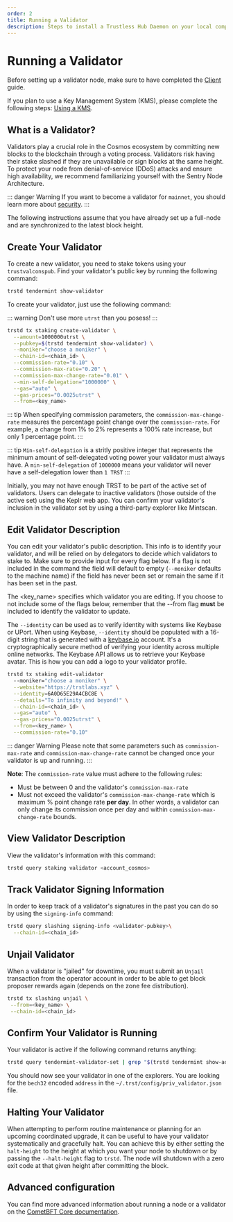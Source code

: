 ```yaml
---
order: 2
title: Running a Validator
description: Steps to install a Trustless Hub Daemon on your local computer or dedicated server.
---
```


# Running a Validator

Before setting up a validator node, make sure to have completed the [Client](./trstd.md) guide.

If you plan to use a Key Management System (KMS), please complete the following steps:  [Using a KMS](https://hub.cosmos.network/main/validators/kms/kms.html).


## What is a Validator?

Validators play a crucial role in the Cosmos ecosystem by committing new blocks to the blockchain through a voting process. Validators risk having their stake slashed if they are unavailable or sign blocks at the same height. To protect your node from denial-of-service (DDoS) attacks and ensure high availability, we recommend familiarizing yourself with the Sentry Node Architecture.


::: danger Warning
If you want to become a validator for `mainnet`, you should learn more about [security](./security.md).
:::

The following instructions assume that you have already set up a full-node and are synchronized to the latest block height.

## Create Your Validator

To create a new validator, you need to stake tokens using your `trustvalconspub`. Find your validator's public key by running the following command:

```bash
trstd tendermint show-validator
```

To create your validator, just use the following command:

::: warning
Don't use more `utrst` than you posess!
:::

```bash
trstd tx staking create-validator \
  --amount=1000000utrst \
  --pubkey=$(trstd tendermint show-validator) \
  --moniker="choose a moniker" \
  --chain-id=<chain_id> \
  --commission-rate="0.10" \
  --commission-max-rate="0.20" \
  --commission-max-change-rate="0.01" \
  --min-self-delegation="1000000" \
  --gas="auto" \
  --gas-prices="0.0025utrst" \
  --from=<key_name>
```

::: tip
When specifying commission parameters, the `commission-max-change-rate` measures the percentage point change over the `commission-rate`. For example, a change from 1% to 2% represents a 100% rate increase, but only 1 percentage point.
:::

::: tip
`Min-self-delegation` is a stritly positive integer that represents the minimum amount of self-delegated voting power your validator must always have. A `min-self-delegation` of `1000000` means your validator will never have a self-delegation lower than `1 TRST`
:::

Initially, you may not have enough TRST to be part of the active set of validators. Users can delegate to inactive validators (those outside of the active set) using the Keplr web app. You can confirm your validator's inclusion in the validator set by using a third-party explorer like Mintscan.

## Edit Validator Description

You can edit your validator's public description. This info is to identify your validator, and will be relied on by delegators to decide which validators to stake to. Make sure to provide input for every flag below. If a flag is not included in the command the field will default to empty (`--moniker` defaults to the machine name) if the field has never been set or remain the same if it has been set in the past.

The <key_name> specifies which validator you are editing. If you choose to not include some of the flags below, remember that the --from flag **must** be included to identify the validator to update.

The `--identity` can be used as to verify identity with systems like Keybase or UPort. When using Keybase, `--identity` should be populated with a 16-digit string that is generated with a [keybase.io](https://keybase.io) account. It's a cryptographically secure method of verifying your identity across multiple online networks. The Keybase API allows us to retrieve your Keybase avatar. This is how you can add a logo to your validator profile.

```bash
trstd tx staking edit-validator
  --moniker="choose a moniker" \
  --website="https://trstlabs.xyz" \
  --identity=6A0D65E29A4CBC8E \
  --details="To infinity and beyond!" \
  --chain-id=<chain_id> \
  --gas="auto" \
  --gas-prices="0.0025utrst" \
  --from=<key_name> \
  --commission-rate="0.10"
```

::: danger Warning
Please note that some parameters such as `commission-max-rate` and `commission-max-change-rate` cannot be changed once your validator is up and running.
:::

**Note**: The `commission-rate` value must adhere to the following rules:

- Must be between 0 and the validator's `commission-max-rate`
- Must not exceed the validator's `commission-max-change-rate` which is maximum
  % point change rate **per day**. In other words, a validator can only change
  its commission once per day and within `commission-max-change-rate` bounds.

## View Validator Description

View the validator's information with this command:

```bash
trstd query staking validator <account_cosmos>
```

## Track Validator Signing Information

In order to keep track of a validator's signatures in the past you can do so by using the `signing-info` command:

```bash
trstd query slashing signing-info <validator-pubkey>\
  --chain-id=<chain_id>
```

## Unjail Validator

When a validator is "jailed" for downtime, you must submit an `Unjail` transaction from the operator account in order to be able to get block proposer rewards again (depends on the zone fee distribution).

```bash
trstd tx slashing unjail \
 --from=<key_name> \
 --chain-id=<chain_id>
```

## Confirm Your Validator is Running

Your validator is active if the following command returns anything:

```bash
trstd query tendermint-validator-set | grep "$(trstd tendermint show-address)"
```

You should now see your validator in one of the explorers. You are looking for the `bech32` encoded `address` in the `~/.trst/config/priv_validator.json` file.

## Halting Your Validator

When attempting to perform routine maintenance or planning for an upcoming coordinated upgrade, it can be useful to have your validator systematically and gracefully halt. You can achieve this by either setting the `halt-height` to the height at which you want your node to shutdown or by passing the `--halt-height` flag to `trstd`. The node will shutdown with a zero exit code at that given height after committing
the block.

## Advanced configuration

You can find more advanced information about running a node or a validator on the [CometBFT Core documentation](https://docs.cometbft.com/v0.34/core/validators).
